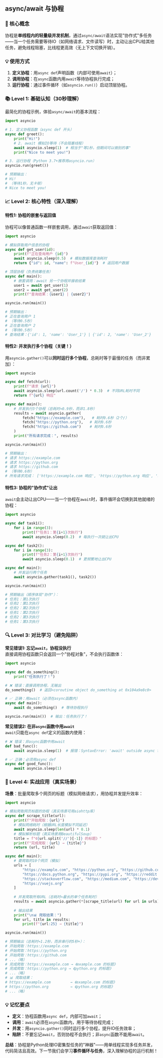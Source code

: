 ## async/await 与协程

### 🎯 核心概念
协程是**单线程内的轻量级并发机制**，通过`async/await`语法实现"协作式"多任务——当一个任务需要等待IO（如网络请求、文件读写）时，主动让出CPU给其他任务，避免线程阻塞，比线程更高效（无上下文切换开销）。


### 💡 使用方式
1. **定义协程**：用`async def`声明函数（内部可使用`await`）；
2. **调用协程**：在`async`函数内用`await`等待协程执行完成；
3. **运行协程**：通过事件循环（如`asyncio.run()`）启动顶层协程。


### 📚 Level 1: 基础认知（30秒理解）
最简化的协程示例，体验`async/await`的基本流程：

```python
import asyncio

# 1. 定义协程函数（async def 开头）
async def greet():
    print("Hi!")
    # 2. await 模拟IO等待（不会阻塞线程）
    await asyncio.sleep(1)  # 相当于"等1秒，但期间可以做别的事"
    print("Nice to meet you!")

# 3. 运行协程（Python 3.7+推荐用asyncio.run）
asyncio.run(greet())

# 预期输出：
# Hi!
# （等待1秒，无卡顿）
# Nice to meet you!
```


### 📈 Level 2: 核心特性（深入理解）

#### 特性1: 协程的嵌套与返回值
协程可以像普通函数一样嵌套调用，通过`await`获取返回值：

```python
import asyncio

# 模拟获取用户信息的协程
async def get_user(id):
    print(f"正在查询用户 {id}")
    await asyncio.sleep(0.5)  # 模拟数据库查询耗时
    return {"id": id, "name": f"User_{id}"}  # 返回用户数据

# 顶层协程（负责统筹任务）
async def main():
    # 嵌套调用：await 另一个协程并接收结果
    user1 = await get_user(1)
    user2 = await get_user(2)
    print(f"查询结果：{user1} | {user2}")

asyncio.run(main())

# 预期输出：
# 正在查询用户 1
# （等待0.5秒）
# 正在查询用户 2
# （等待0.5秒）
# 查询结果：{'id': 1, 'name': 'User_1'} | {'id': 2, 'name': 'User_2'}
```

#### 特性2: 并发执行多个协程（关键！）
用`asyncio.gather()`可以**同时运行多个协程**，总耗时等于最慢的任务（而非累加）：

```python
import asyncio

async def fetch(url):
    print(f"请求 {url}")
    await asyncio.sleep(url.count('/') * 0.3)  # 不同URL耗时不同
    return f"{url} 响应"

async def main():
    # 并发执行3个协程（总耗时≈0.9秒，而非1.8秒）
    results = await asyncio.gather(
        fetch("https://example.com"),   # 耗时0.6秒（2个/）
        fetch("https://python.org"),   # 耗时0.6秒
        fetch("https://github.com")    # 耗时0.6秒
    )
    print("所有请求完成：", results)

asyncio.run(main())

# 预期输出：
# 请求 https://example.com
# 请求 https://python.org
# 请求 https://github.com
# （等待0.6秒）
# 所有请求完成： ['https://example.com 响应', 'https://python.org 响应', 'https://github.com 响应']
```

#### 特性3: 协程的"协作式"让出
`await`会主动让出CPU——当一个协程在`await`时，事件循环会切换到其他就绪的协程：

```python
import asyncio

async def task1():
    for i in range(3):
        print(f"任务1：第{i+1}次执行")
        await asyncio.sleep(0.2)  # 每执行一次就让出CPU

async def task2():
    for i in range(3):
        print(f"任务2：第{i+1}次执行")
        await asyncio.sleep(0.1)  # 更频繁地让出CPU

async def main():
    # 并发运行两个任务
    await asyncio.gather(task1(), task2())

asyncio.run(main())

# 预期输出（顺序体现"协作"）：
# 任务1：第1次执行
# 任务2：第1次执行
# 任务2：第2次执行
# 任务1：第2次执行
# 任务2：第3次执行
# 任务1：第3次执行
```


### 🔍 Level 3: 对比学习（避免陷阱）
**常见错误1: 忘记`await`，协程没执行**  
直接调用协程函数只会返回一个"协程对象"，不会执行函数体：

```python
import asyncio

async def do_something():
    print("任务执行了！")

# ❌ 错误：直接调用协程，无输出
do_something()  # 返回<coroutine object do_something at 0x104a9e8c0>

# ✅ 正确：用await（必须在async函数内）
async def main():
    await do_something()  # 等待协程执行

asyncio.run(main())  # 输出：任务执行了！
```

**常见错误2: 在非`async`函数中用`await`**  
`await`只能在`async def`定义的函数内使用：

```python
# ❌ 错误：非async函数中用await
def bad_func():
    await asyncio.sleep(1)  # 报错：SyntaxError: 'await' outside async function

# ✅ 正确：必须用async def
async def good_func():
    await asyncio.sleep(1)
```


### 🚀 Level 4: 实战应用（真实场景）
**场景**：批量爬取多个网页的标题（模拟网络请求），用协程并发提升效率：

```python
import asyncio

# 模拟爬取网页标题的协程（真实场景可用aiohttp库）
async def scrape_title(url):
    print(f"开始爬取：{url}")
    # 模拟网络耗时（根据URL长度模拟不同延迟）
    await asyncio.sleep(len(url) * 0.1)
    # 模拟解析标题（真实场景用BeautifulSoup）
    title = f"《{url.split('//')[-1]} 的标题》"
    print(f"完成爬取：{url} → {title}")
    return (url, title)

async def main():
    # 要爬取的10个网页（模拟）
    urls = [
        "https://example.com", "https://python.org", "https://github.com",
        "https://docs.python.org", "https://pypi.org", "https://reddit.com",
        "https://stackoverflow.com", "https://medium.com", "https://dev.to",
        "https://vuejs.org"
    ]
    
    # 并发爬取所有URL（总耗时≈最长的单个任务耗时）
    results = await asyncio.gather(*[scrape_title(url) for url in urls])
    
    # 输出结果
    print("\n📊 爬取结果：")
    for url, title in results:
        print(f"{url:25} → {title}")

asyncio.run(main())

# 预期输出（总耗时≈1.2秒，而非串行的5秒+）：
# 开始爬取：https://example.com
# 开始爬取：https://python.org
# 开始爬取：https://github.com
# ...（略）
# 完成爬取：https://example.com → 《example.com 的标题》
# 完成爬取：https://python.org → 《python.org 的标题》
# ...（略）
# 📊 爬取结果：
# https://example.com         → 《example.com 的标题》
# https://python.org          → 《python.org 的标题》
# ...（略）
```


### 💡 记忆要点
- **定义**：协程函数用`async def`，内部可加`await`；
- **调用**：`await`必须在`async`函数内，用于等待协程完成；
- **并发**：用`asyncio.gather()`同时运行多个协程，提升IO任务效率；
- **陷阱**：不要忘记`await`，否则协程不会执行；非`async`函数不能用`await`。


**总结**：协程是Python处理IO密集型任务的"神器"——用单线程实现多任务并发，代码简洁且高效。下一节我们会学习**事件循环与任务**，深入理解协程的运行机制！